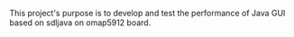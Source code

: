 This project's purpose is to develop and test the performance of Java GUI based on sdljava on omap5912 board.